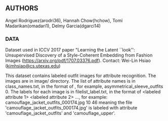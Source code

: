 ## AUTHORS
Angel Rodriguez(arodri36), Hannah Chow(hchow), Tomi Madarikan(omadari1), Delmy Garcia(dgarci14)

### DATA
Dataset used in ICCV 2017 paper "Learning the Latent ``look'': Unsupervised Discovery of a Style-Coherent Embedding from Fashion Images (https://arxiv.org/pdf/1707.03376.pdf).
Contact: Wei-Lin Hsiao (kimhsiao@cs.utexas.edu)

This dataset contains labeled outfit images for attribute recognition.
The images are in image/ directory.
The list of attribute names is in class_names.txt, in the format of <attribute name> <attribute id>, for example, asymmetrical_sleeve_outfits 0.
The labels for each image is in filelist_label.txt, in the format of <filename> <labeled attribute 1> <labeled attribute 2> ..., for example:
camouflage_jacket_outfits_000174.jpg 10 46
meaning the file 'camouflage_jacket_outfits_000174.jpg' is labeled with attribute 'camouflage_jacket_outfits' and 'camouflage_upper'.
